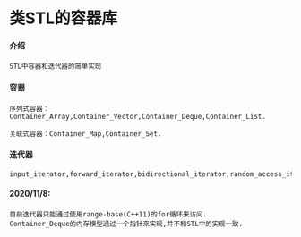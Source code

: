 # 类STL的容器库

#### 介绍
    STL中容器和迭代器的简单实现



#### 容器
    序列式容器：Container_Array,Container_Vector,Container_Deque,Container_List.
    
    关联式容器：Container_Map,Container_Set.

#### 迭代器
    input_iterator,forward_iterator,bidirectional_iterator,random_access_iterator.

#### 2020/11/8:
    目前迭代器只能通过使用range-base(C++11)的for循环来访问.
    Container_Deque的内存模型通过一个指针来实现,并不和STL中的实现一致.